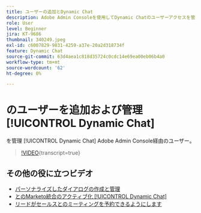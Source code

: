 ```yaml
---
title: ユーザーの追加とDynamic Chat
description: Adobe Admin Consoleを使用してDynamic Chatのユーザーアクセスを管理する方法を説明します。
role: User
level: Beginner
jira: KT-9686
thumbnail: 340249.jpeg
exl-id: c6007829-9831-4259-a37e-20a2d318734f
feature: Dynamic Chat
source-git-commit: 63d4aea1c818d35724c0cdc14e69ea00eb06b4a0
workflow-type: tm+mt
source-wordcount: '62'
ht-degree: 0%

---
```


# のユーザーを追加および管理 [!UICONTROL Dynamic Chat]

を管理 [!UICONTROL Dynamic Chat]  Adobe Admin Console経由のユーザー。

>[!VIDEO](https://video.tv.adobe.com/v/340249/?quality=12&learn=on){transcript=true}

## その他の役に立つビデオ

* [パーソナライズしたダイアログの作成と管理](dialogue-management.md)
* [とのMarketo統合のアクティブ化 [!UICONTROL Dynamic Chat]](marketo-integration.md)
* [リードがセールスとのミーティングを予約できるようにします](meeting-booking.md)
